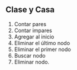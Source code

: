 ## Clase y Casa
1. Contar pares
2. Contar impares
3. Agregar al inicio
4. Eliminar el último nodo
5. Eliminar el primer nodo
6. Buscar nodo
7. Eliminar nodo.
